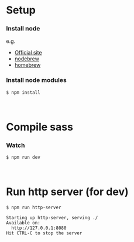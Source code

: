 # Setup

### Install node

e.g.
- [Official site](https://nodejs.org)
- [nodebrew](https://github.com/hokaccha/nodebrew)
- [homebrew](http://brew.sh/)

### Install node modules

    $ npm install

&nbsp;

# Compile sass

### Watch

    $ npm run dev

&nbsp;

# Run http server (for dev)

    $ npm run http-server
     
    Starting up http-server, serving ./
    Available on:
      http://127.0.0.1:8080
    Hit CTRL-C to stop the server
